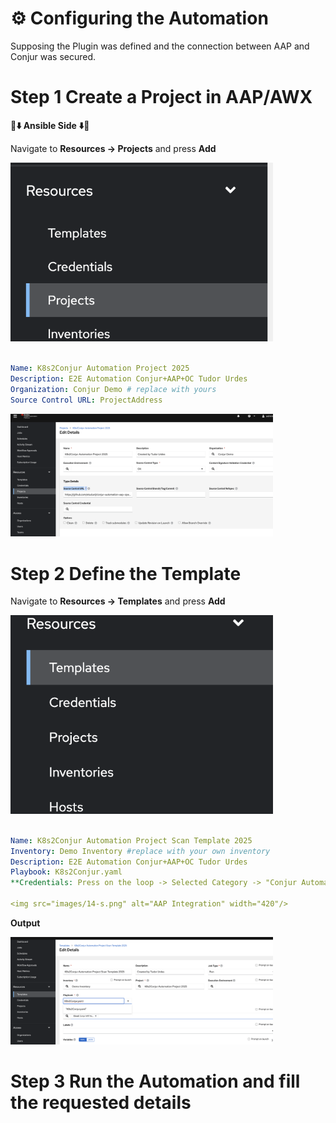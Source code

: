 # ⚙️ Configuring the Automation

Supposing the Plugin was defined and the connection between AAP and Conjur was secured.

# Step 1 Create a Project in AAP/AWX

**🔴⬇️	 **Ansible Side** ⬇️🔴**

Navigate to **Resources -> Projects** and press **Add** 

<img src="images/11-s.png" alt="AAP Integration" width="420"/>

```yaml

Name: K8s2Conjur Automation Project 2025
Description: E2E Automation Conjur+AAP+OC Tudor Urdes
Organization: Conjur Demo # replace with yours
Source Control URL: ProjectAddress

```
<img src="images/12-s.png" alt="AAP Integration" width="420"/>


# Step 2 Define the Template

Navigate to **Resources -> Templates** and press **Add** 

<img src="images/13-s.png" alt="AAP Integration" width="420"/>

```yaml

Name: K8s2Conjur Automation Project Scan Template 2025
Inventory: Demo Inventory #replace with your own inventory
Description: E2E Automation Conjur+AAP+OC Tudor Urdes
Playbook: K8s2Conjur.yaml
**Credentials: Press on the loop -> Selected Category -> "Conjur Automation Settings" -> "Conjur AAP Automation Variables" **

<img src="images/14-s.png" alt="AAP Integration" width="420"/>

```

**Output**

<img src="images/15-s.png" alt="AAP Integration" width="420"/>

# Step 3 Run the Automation and fill the requested details


